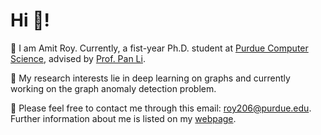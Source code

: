 
# Hi 👋! 
🌱 I am Amit Roy. Currently, a fist-year Ph.D. student at [Purdue Computer Science](https://www.cs.purdue.edu/), advised by [Prof. Pan Li](https://www.cs.purdue.edu/people/faculty/panli.html).

🧐 My research interests lie in deep learning on graphs and currently working on the graph anomaly detection problem.

🌟 Please feel free to contact me through this email: roy206@purdue.edu. Further information about me is listed on my [webpage](https://amitroy7781.github.io/). 

